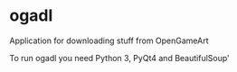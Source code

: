 ogadl
=====

Application for downloading stuff from OpenGameArt

To run ogadl you need Python 3, PyQt4 and BeautifulSoup'